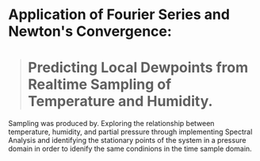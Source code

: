 # Application of Fourier Series and Newton's Convergence: 
># Predicting Local Dewpoints from Realtime Sampling of Temperature and Humidity.
Sampling was produced by.
Exploring the relationship between temperature, humidity, and partial pressure through implementing Spectral Analysis and identifying the stationary points of the system in a pressure domain in order to idenify the same condinions in the time sample domain. 
